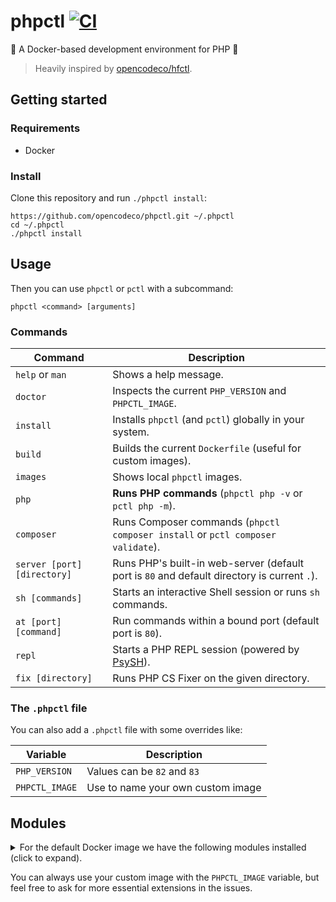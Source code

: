 # phpctl [![CI](https://github.com/opencodeco/phpctl/actions/workflows/ci.yml/badge.svg)](https://github.com/opencodeco/phpctl/actions/workflows/ci.yml)

🐳 A Docker-based development environment for PHP 🐘

> Heavily inspired by [opencodeco/hfctl](https://github.com/opencodeco/hfctl).

## Getting started

### Requirements
- Docker

### Install
Clone this repository and run `./phpctl install`:
```shell
https://github.com/opencodeco/phpctl.git ~/.phpctl
cd ~/.phpctl
./phpctl install
```

## Usage

Then you can use `phpctl` or `pctl` with a subcommand:
```shell
phpctl <command> [arguments]
```

### Commands

| Command                     | Description                                                                                 |
|-----------------------------|---------------------------------------------------------------------------------------------|
| `help` or `man`             | Shows a help message.                                                                       |
| `doctor`                    | Inspects the current `PHP_VERSION` and `PHPCTL_IMAGE`.                                      |
| `install`                   | Installs `phpctl` (and `pctl`) globally in your system.                                     |
| `build`                     | Builds the current `Dockerfile` (useful for custom images).                                 |
| `images`                    | Shows local `phpctl` images.                                                                |
| `php`                       | **Runs PHP commands** (`phpctl php -v` or `pctl php -m`).                                   |
| `composer`                  | Runs Composer commands (`phpctl composer install` or `pctl composer validate`).             |
| `server [port] [directory]` | Runs PHP's built-in web-server (default port is `80` and default directory is current `.`). |
| `sh [commands]`             | Starts an interactive Shell session or runs `sh` commands.                                  |
| `at [port] [command]`       | Run commands within a bound port (default port is `80`).                                    |
| `repl`                      | Starts a PHP REPL session (powered by [PsySH](https://psysh.org/)).                         |
| `fix [directory]`           | Runs PHP CS Fixer on the given directory.                                                   |

### The `.phpctl` file

You can also add a `.phpctl` file with some overrides like:

| Variable | Description |
| --- | --- |
| `PHP_VERSION` | Values can be `82` and `83` |
| `PHPCTL_IMAGE` | Use to name your own custom image |

## Modules
<details>
<summary>For the default Docker image we have the following modules installed (click to expand).</summary>
<pre>
[PHP Modules]
Core
curl
date
dom
filter
hash
iconv
igbinary
json
libxml
mbstring
msgpack
mysqlnd
openssl
pcntl
pcre
PDO
pdo_mysql
Phar
posix
random
readline
redis
Reflection
session
sockets
SPL
standard
swoole
tokenizer
xdebug
xml
xmlwriter
zend_test
zlib

[Zend Modules]
Xdebug
</pre>
</details>

You can always use your custom image with the `PHPCTL_IMAGE` variable, but feel free to ask for more essential extensions in the issues.